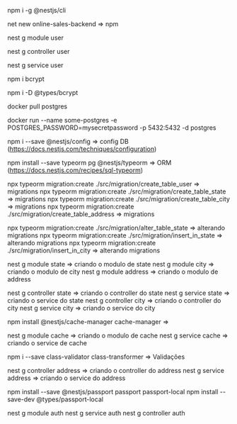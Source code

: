 npm i -g @nestjs/cli

net new online-sales-backend => npm


nest g module user

nest g controller user

nest g service user

npm i bcrypt

npm i -D @types/bcrypt

docker pull postgres

docker run --name some-postgres -e POSTGRES_PASSWORD=mysecretpassword -p 5432:5432 -d postgres

npm i --save @nestjs/config => config DB (https://docs.nestjs.com/techniques/configuration)

npm install --save typeorm pg @nestjs/typeorm  => ORM (https://docs.nestjs.com/recipes/sql-typeorm)

npx typeorm migration:create ./src/migration/create_table_user => migrations
npx typeorm migration:create ./src/migration/create_table_state => migrations
npx typeorm migration:create ./src/migration/create_table_city => migrations
npx typeorm migration:create ./src/migration/create_table_address => migrations

npx typeorm migration:create ./src/migration/alter_table_state => alterando migrations
npx typeorm migration:create ./src/migration/insert_in_state => alterando migrations
npx typeorm migration:create ./src/migration/insert_in_city => alterando migrations

nest g module state => criando o modulo de state
nest g module city => criando o modulo de city
nest g module address => criando o modulo de address

nest g controller state => criando o controller do state
nest g service state => criando o service do state
nest g controller city => criando o controller do city
nest g service city => criando o service do city

npm install @nestjs/cache-manager cache-manager => 

nest g module cache => criando o modulo de cache
nest g service cache => criando o service de cache

npm i --save class-validator class-transformer => Validações


nest g controller address => criando o controller do address
nest g service address => criando o service do address

npm install --save @nestjs/passport passport passport-local
npm install --save-dev @types/passport-local

nest g module auth
nest g service auth
nest g controller auth